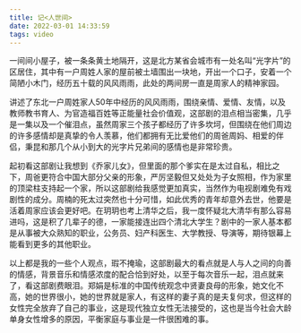 ```yaml
---
title: 记<人世间>
date: 2022-03-01 14:33:59
tags: video
---
```


一间间小屋子，被一条条黄土地隔开，这是北方某省会城市有一处名叫“光字片”的区居住，其中有一户周姓人家的屋前被土墙围出一块地，开出一个口子，安着一个简陋小木门，经历五十载的风风雨雨，此处的两间房一直是周家人的精神家园。

讲述了东北一户周姓家人50年中经历的风风雨雨，围绕亲情、爱情、友情，以及教师教书育人、为官造福百姓等正能量社会价值观，这部剧的泪点相当密集，几乎是一集以及一个催泪点，虽然周家三个孩子都经历了许多坎坷，但围绕在他们周边的许多感情却是真挚的令人羡慕，他们都拥有无比爱他们的周爸周妈、相爱的伴侣，秉昆和那几个从小到大的光字片兄弟间的感情也是非常珍贵。

<!-- more -->

起初看这部剧让我想到《乔家儿女》，但里面的那个爹实在是太过自私，相比之下，周爸更符合中国大部分父亲的形象，严厉坚毅但又处处为子女照相，作为家里的顶梁柱支持起一个家，所以这部剧给我感觉更加真实，当然作为电视剧难免有戏剧性的成分。周楠的死太过突然也十分可惜，如此优秀的青年却意外去世，他要是活着周家应该会更好吧。在玥玥也考上清华之后，我一度怀疑北大清华有那么容易进吗，这是积了几辈子的德，一家能接连出四个清北大学生？剧中的一家人基本都是从事被大众熟知的职业，公务员、妇产科医生、大学教授、导演等，期待银幕上能看到更多的其他职业。

以上都是我的一些个人观点，瑕不掩瑜，这部剧最大的看点就是人与人之间的向善的情感，背景音乐和情感浓度的配合恰到好处，以至于每次音乐一起，泪点就来了，看这部剧费眼泪。郑娟是标准的中国传统观念中贤妻良母的形象，她文化不高，她的世界很小，她的世界就是家人，有这样的妻子真的是夫复何求，但这样的女性完全放弃了自己的事业，这是现代独立女性无法接受的，这也是当今社会大龄单身女性增多的原因，平衡家庭与事业是一件很困难的事。
